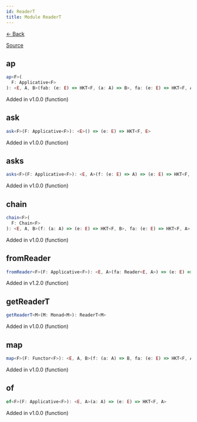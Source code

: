 ```yaml
---
id: ReaderT
title: Module ReaderT
---
```


[← Back](.)

[Source](https://github.com/gcanti/fp-ts/blob/master/src/ReaderT.ts)

## ap

```ts
ap<F>(
  F: Applicative<F>
): <E, A, B>(fab: (e: E) => HKT<F, (a: A) => B>, fa: (e: E) => HKT<F, A>) => (e: E) => HKT<F, B>
```

Added in v1.0.0 (function)

## ask

```ts
ask<F>(F: Applicative<F>): <E>() => (e: E) => HKT<F, E>
```

Added in v1.0.0 (function)

## asks

```ts
asks<F>(F: Applicative<F>): <E, A>(f: (e: E) => A) => (e: E) => HKT<F, A>
```

Added in v1.0.0 (function)

## chain

```ts
chain<F>(
  F: Chain<F>
): <E, A, B>(f: (a: A) => (e: E) => HKT<F, B>, fa: (e: E) => HKT<F, A>) => (e: E) => HKT<F, B>
```

Added in v1.0.0 (function)

## fromReader

```ts
fromReader<F>(F: Applicative<F>): <E, A>(fa: Reader<E, A>) => (e: E) => HKT<F, A>
```

Added in v1.2.0 (function)

## getReaderT

```ts
getReaderT<M>(M: Monad<M>): ReaderT<M>
```

Added in v1.0.0 (function)

## map

```ts
map<F>(F: Functor<F>): <E, A, B>(f: (a: A) => B, fa: (e: E) => HKT<F, A>) => (e: E) => HKT<F, B>
```

Added in v1.0.0 (function)

## of

```ts
of<F>(F: Applicative<F>): <E, A>(a: A) => (e: E) => HKT<F, A>
```

Added in v1.0.0 (function)
